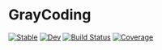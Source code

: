 # GrayCoding

[![Stable](https://img.shields.io/badge/docs-stable-blue.svg)](https://nivupai.github.io/GrayCoding.jl/stable)
[![Dev](https://img.shields.io/badge/docs-dev-blue.svg)](https://nivupai.github.io/GrayCoding.jl/dev)
[![Build Status](https://github.com/nivupai/GrayCoding.jl/actions/workflows/CI.yml/badge.svg?branch=main)](https://github.com/nivupai/GrayCoding.jl/actions/workflows/CI.yml?query=branch%3Amain)
[![Coverage](https://codecov.io/gh/nivupai/GrayCoding.jl/branch/main/graph/badge.svg)](https://codecov.io/gh/nivupai/GrayCoding.jl)
